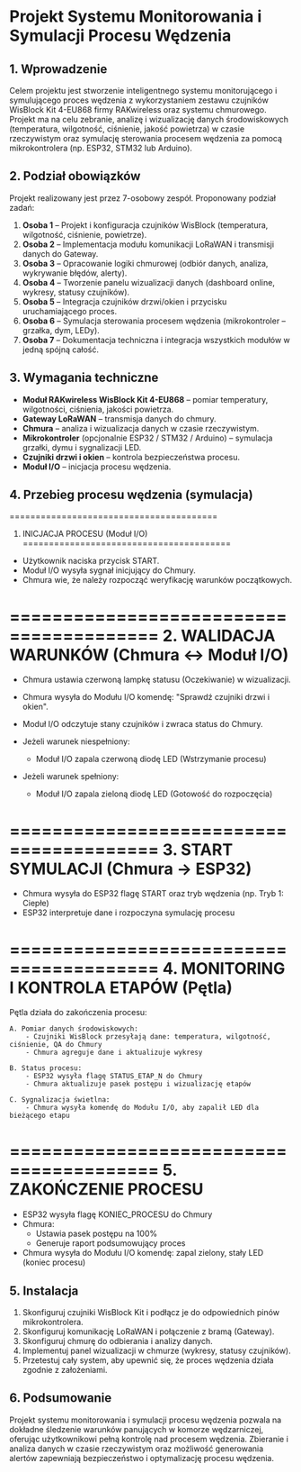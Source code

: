 # Projekt Systemu Monitorowania i Symulacji Procesu Wędzenia

## 1. Wprowadzenie

Celem projektu jest stworzenie inteligentnego systemu monitorującego i symulującego proces wędzenia z wykorzystaniem zestawu czujników WisBlock Kit 4-EU868 firmy RAKwireless oraz systemu chmurowego. Projekt ma na celu zebranie, analizę i wizualizację danych środowiskowych (temperatura, wilgotność, ciśnienie, jakość powietrza) w czasie rzeczywistym oraz symulację sterowania procesem wędzenia za pomocą mikrokontrolera (np. ESP32, STM32 lub Arduino).

## 2. Podział obowiązków

Projekt realizowany jest przez 7-osobowy zespół. Proponowany podział zadań:
1. **Osoba 1** – Projekt i konfiguracja czujników WisBlock (temperatura, wilgotność, ciśnienie, powietrze).
2. **Osoba 2** – Implementacja modułu komunikacji LoRaWAN i transmisji danych do Gateway.
3. **Osoba 3** – Opracowanie logiki chmurowej (odbiór danych, analiza, wykrywanie błędów, alerty).
4. **Osoba 4** – Tworzenie panelu wizualizacji danych (dashboard online, wykresy, statusy czujników).
5. **Osoba 5** – Integracja czujników drzwi/okien i przycisku uruchamiającego proces.
6. **Osoba 6** – Symulacja sterowania procesem wędzenia (mikrokontroler – grzałka, dym, LEDy).
7. **Osoba 7** – Dokumentacja techniczna i integracja wszystkich modułów w jedną spójną całość.

## 3. Wymagania techniczne

- **Moduł RAKwireless WisBlock Kit 4-EU868** – pomiar temperatury, wilgotności, ciśnienia, jakości powietrza.
- **Gateway LoRaWAN** – transmisja danych do chmury.
- **Chmura** – analiza i wizualizacja danych w czasie rzeczywistym.
- **Mikrokontroler** (opcjonalnie ESP32 / STM32 / Arduino) – symulacja grzałki, dymu i sygnalizacji LED.
- **Czujniki drzwi i okien** – kontrola bezpieczeństwa procesu.
- **Moduł I/O** – inicjacja procesu wędzenia.

## 4. Przebieg procesu wędzenia (symulacja)

========================================
1. INICJACJA PROCESU (Moduł I/O)
========================================
- Użytkownik naciska przycisk START.
- Moduł I/O wysyła sygnał inicjujący do Chmury.
- Chmura wie, że należy rozpocząć weryfikację warunków początkowych.

========================================
2. WALIDACJA WARUNKÓW (Chmura ↔ Moduł I/O)
========================================
- Chmura ustawia czerwoną lampkę statusu (Oczekiwanie) w wizualizacji.
- Chmura wysyła do Modułu I/O komendę: "Sprawdź czujniki drzwi i okien".
- Moduł I/O odczytuje stany czujników i zwraca status do Chmury.

- Jeżeli warunek niespełniony:
    - Moduł I/O zapala czerwoną diodę LED (Wstrzymanie procesu)
- Jeżeli warunek spełniony:
    - Moduł I/O zapala zieloną diodę LED (Gotowość do rozpoczęcia)

========================================
3. START SYMULACJI (Chmura → ESP32)
========================================
- Chmura wysyła do ESP32 flagę START oraz tryb wędzenia (np. Tryb 1: Ciepłe)
- ESP32 interpretuje dane i rozpoczyna symulację procesu

========================================
4. MONITORING I KONTROLA ETAPÓW (Pętla)
========================================
Pętla działa do zakończenia procesu:

    A. Pomiar danych środowiskowych:
        - Czujniki WisBlock przesyłają dane: temperatura, wilgotność, ciśnienie, QA do Chmury
        - Chmura agreguje dane i aktualizuje wykresy

    B. Status procesu:
        - ESP32 wysyła flagę STATUS_ETAP_N do Chmury
        - Chmura aktualizuje pasek postępu i wizualizację etapów

    C. Sygnalizacja świetlna:
        - Chmura wysyła komendę do Modułu I/O, aby zapalił LED dla bieżącego etapu

========================================
5. ZAKOŃCZENIE PROCESU
========================================
- ESP32 wysyła flagę KONIEC_PROCESU do Chmury
- Chmura:
    - Ustawia pasek postępu na 100%
    - Generuje raport podsumowujący proces
- Chmura wysyła do Modułu I/O komendę: zapal zielony, stały LED (koniec procesu)

## 5. Instalacja

1. Skonfiguruj czujniki WisBlock Kit i podłącz je do odpowiednich pinów mikrokontrolera.
2. Skonfiguruj komunikację LoRaWAN i połączenie z bramą (Gateway).
3. Skonfiguruj chmurę do odbierania i analizy danych.
4. Implementuj panel wizualizacji w chmurze (wykresy, statusy czujników).
5. Przetestuj cały system, aby upewnić się, że proces wędzenia działa zgodnie z założeniami.

## 6. Podsumowanie

Projekt systemu monitorowania i symulacji procesu wędzenia pozwala na dokładne śledzenie warunków panujących w komorze wędzarniczej, oferując użytkownikowi pełną kontrolę nad procesem wędzenia. Zbieranie i analiza danych w czasie rzeczywistym oraz możliwość generowania alertów zapewniają bezpieczeństwo i optymalizację procesu wędzenia.
